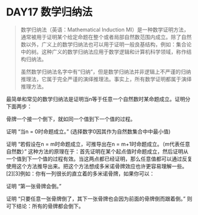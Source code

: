 # DAY17 数学归纳法
> 数学归纳法（英语：Mathematical Induction MI）是一种数学证明方法，通常被用于证明某个给定命题在整个或者局部自然数范围内成立。除了自然数以外，广义上的数学归纳法也可以用于证明一般良基结构，例如：集合论中的树。这种广义的数学归纳法应用于数学逻辑和计算机科学领域，称作结构归纳法。
>
> 虽然数学归纳法名字中有“归纳”，但是数学归纳法并非逻辑上不严谨的归纳推理法，它属于完全严谨的演绎推理法。事实上，所有数学证明都属于演绎推理方法。


最简单和常见的数学归纳法是证明当n等于任意一个自然数时某命题成立。证明分下面两步：


骨牌一个接一个倒下，就如同一个值到下一个值的过程。

证明 “当n = 0时命题成立。” (选择数字0因其作为自然数集合中中最小值)

证明 “若假设在n = m时命题成立，可推导出在n = m+1时命题成立。（m代表任意自然数）”
这种方法的原理在于：首先证明在某个起点值时命题成立，然后证明从一个值到下一个值的过程有效。当这两点都已经证明，那么任意值都可以通过反复使用这个方法推导出来。把这个方法想成多米诺骨牌效应也许更容易理解一些。[2][3]例如：你有一列很长的直立着的多米诺骨牌，如果你可以：

证明 “第一张骨牌会倒。”

证明 “只要任意一张骨牌倒了，其下一张骨牌也会因为前面的骨牌倒而跟着倒。”
则可下结论：所有的骨牌都会倒下。